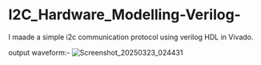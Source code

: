 # I2C_Hardware_Modelling-Verilog-

I maade a simple i2c communication protocol using verilog HDL in Vivado.

output waveform:-
![Screenshot_20250323_024431](https://github.com/user-attachments/assets/d00df02a-c578-42eb-8f7f-b12acef1e605)

